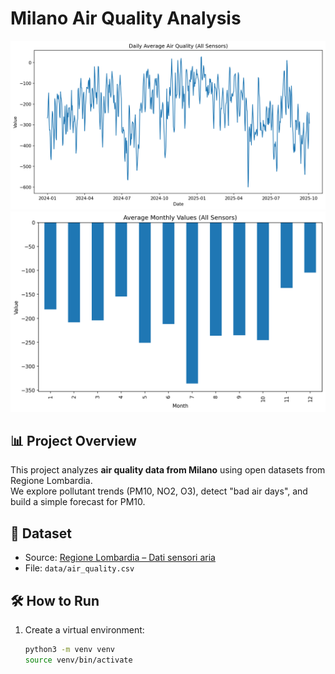 # Milano Air Quality Analysis
![Daily Average Pollutants](figures/daily_average.png)  
![Monthly Average Pollutants](figures/monthly_average.png)  

## 📊 Project Overview
This project analyzes **air quality data from Milano** using open datasets from Regione Lombardia.  
We explore pollutant trends (PM10, NO2, O3), detect "bad air days", and build a simple forecast for PM10.

## 📂 Dataset
- Source: [Regione Lombardia – Dati sensori aria](https://www.dati.lombardia.it/Ambiente/Dati-sensori-aria/nicp-bhqi/about_data)
- File: `data/air_quality.csv`

## 🛠️ How to Run
1. Create a virtual environment:
   ```bash
   python3 -m venv venv
   source venv/bin/activate

